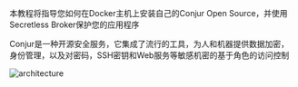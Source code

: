 本教程将指导您如何在Docker主机上安装自己的Conjur Open Source，并使用Secretless Broker保护您的应用程序

Conjur是一种开源安全服务，它集成了流行的工具，为人和机器提供数据加密，身份管理，以及对密码，SSH密钥和Web服务等敏感机密的基于角色的访问控制

![architecture](https://docs.conjur.org/Latest/en/Content/Images/Integrations/k8s-ee-integration-arch.jpg)
